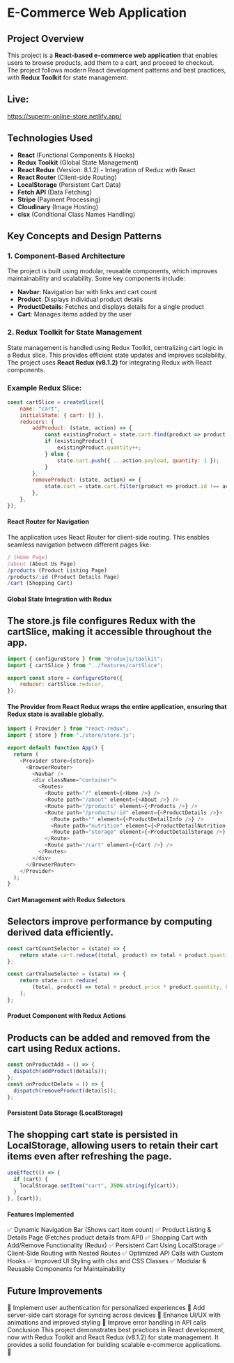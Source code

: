 # E-Commerce Web Application

## Project Overview
This project is a **React-based e-commerce web application** that enables users to browse products, add them to a cart, and proceed to checkout. The project follows modern React development patterns and best practices, with **Redux Toolkit** for state management.

## Live:
https://superm-online-store.netlify.app/

## Technologies Used
- **React** (Functional Components & Hooks)
- **Redux Toolkit** (Global State Management)
- **React Redux** (Version: 8.1.2) - Integration of Redux with React
- **React Router** (Client-side Routing)
- **LocalStorage** (Persistent Cart Data)
- **Fetch API** (Data Fetching)
- **Stripe** (Payment Processing)
- **Cloudinary** (Image Hosting)
- **clsx** (Conditional Class Names Handling)


## Key Concepts and Design Patterns

### 1. Component-Based Architecture
The project is built using modular, reusable components, which improves maintainability and scalability. Some key components include:
- **Navbar**: Navigation bar with links and cart count
- **Product**: Displays individual product details
- **ProductDetails**: Fetches and displays details for a single product
- **Cart**: Manages items added by the user

### 2. Redux Toolkit for State Management
State management is handled using Redux Toolkit, centralizing cart logic in a Redux slice. This provides efficient state updates and improves scalability.  
The project uses **React Redux (v8.1.2)** for integrating Redux with React components.

### Example Redux Slice:
```javascript
const cartSlice = createSlice({
    name: "cart",
    initialState: { cart: [] },
    reducers: {
        addProduct: (state, action) => {
            const existingProduct = state.cart.find(product => product.id === action.payload.id);
            if (existingProduct) {
                existingProduct.quantity++;
            } else {
                state.cart.push({ ...action.payload, quantity: 1 });
            }
        },
        removeProduct: (state, action) => {
            state.cart = state.cart.filter(product => product.id !== action.payload.id);
        },
    },
});
```
####  React Router for Navigation
The application uses React Router for client-side routing. This enables seamless navigation between different pages like:
```javascript
/ (Home Page)
/about (About Us Page)
/products (Product Listing Page)
/products/:id (Product Details Page)
/cart (Shopping Cart)
```
####  Global State Integration with Redux
## The store.js file configures Redux with the cartSlice, making it accessible throughout the app.
```javascript
import { configureStore } from "@reduxjs/toolkit";
import { cartSlice } from "../features/cartSlice";

export const store = configureStore({
    reducer: cartSlice.reducer,
});
```

#### The Provider from React Redux wraps the entire application, ensuring that Redux state is available globally.
```javascript
import { Provider } from "react-redux";
import { store } from "./store/store.js";

export default function App() {
  return (
    <Provider store={store}>
      <BrowserRouter>
        <Navbar />
        <div className="container">
          <Routes>
            <Route path="/" element={<Home />} />
            <Route path="/about" element={<About />} />
            <Route path="/products" element={<Products />} />
            <Route path="/products/:id" element={<ProductDetails />}>
              <Route path="" element={<ProductDetailInfo />} />
              <Route path="nutrition" element={<ProductDetailNutrition />} />
              <Route path="storage" element={<ProductDetailStorage />} />
            </Route>
            <Route path="/cart" element={<Cart />} />
          </Routes>
        </div>
      </BrowserRouter>
    </Provider>
  );
}
```
####  Cart Management with Redux Selectors
## Selectors improve performance by computing derived data efficiently.
```javascript
const cartCountSelector = (state) => {
    return state.cart.reduce((total, product) => total + product.quantity, 0);
};

const cartValueSelector = (state) => {
    return state.cart.reduce(
        (total, product) => total + product.price * product.quantity, 0
    );
};
```
#### Product Component with Redux Actions
## Products can be added and removed from the cart using Redux actions.
```javascript
const onProductAdd = () => {
  dispatch(addProduct(details));
};
const onProductDelete = () => {
  dispatch(removeProduct(details));
};
```
####  Persistent Data Storage (LocalStorage)
## The shopping cart state is persisted in LocalStorage, allowing users to retain their cart items even after refreshing the page.
```javascript
useEffect(() => {
  if (cart) {
    localStorage.setItem("cart", JSON.stringify(cart));
  }
}, [cart]);
```
#### Features Implemented
✅ Dynamic Navigation Bar (Shows cart item count)
✅ Product Listing & Details Page (Fetches product details from API)
✅ Shopping Cart with Add/Remove Functionality (Redux)
✅ Persistent Cart Using LocalStorage
✅ Client-Side Routing with Nested Routes
✅ Optimized API Calls with Custom Hooks
✅ Improved UI Styling with clsx and CSS Classes
✅ Modular & Reusable Components for Maintainability
## Future Improvements
🔹 Implement user authentication for personalized experiences
🔹 Add server-side cart storage for syncing across devices
🔹 Enhance UI/UX with animations and improved styling
🔹 Improve error handling in API calls
Conclusion
This project demonstrates best practices in React development, now with Redux Toolkit and React Redux (v8.1.2) for state management. It provides a solid foundation for building scalable e-commerce applications. 🚀
